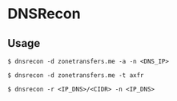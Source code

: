 # DNSRecon

## Usage

`$ dnsrecon -d zonetransfers.me -a -n <DNS_IP>`

`$ dnsrecon -d zonetransfers.me -t axfr`

`$ dnsrecon -r <IP_DNS>/<CIDR> -n <IP_DNS>`